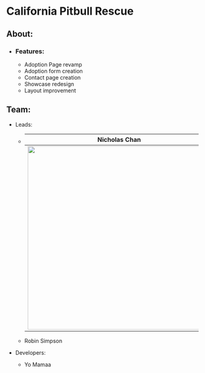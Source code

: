 # California Pitbull Rescue

## About:
  - ### Features:
    - Adoption Page revamp
    - Adoption form creation
    - Contact page creation
    - Showcase redesign
    - Layout improvement

## Team:
  - Leads:
    - | Nicholas Chan |
      | ------------- |
      |<img src = "https://user-images.githubusercontent.com/80879010/230799426-1e53625e-3933-44bb-ab87-38abab18baf1.jpg" width="480">|
      
    - Robin Simpson
    
  - Developers:
    - Yo Mamaa
